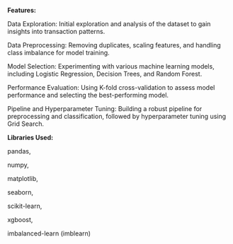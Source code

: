 **Features:**

Data Exploration: Initial exploration and analysis of the dataset to gain insights into transaction patterns.

Data Preprocessing: Removing duplicates, scaling features, and handling class imbalance for model training.

Model Selection: Experimenting with various machine learning models, including Logistic Regression, Decision Trees, and Random Forest.

Performance Evaluation: Using K-fold cross-validation to assess model performance and selecting the best-performing model.

Pipeline and Hyperparameter Tuning: Building a robust pipeline for preprocessing and classification, followed by hyperparameter tuning using Grid Search.

**Libraries Used:**

pandas,

numpy,

matplotlib,

seaborn,

scikit-learn,

xgboost,

imbalanced-learn (imblearn)
